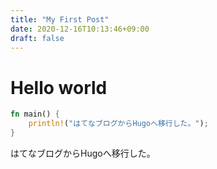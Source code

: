```yaml
---
title: "My First Post"
date: 2020-12-16T10:13:46+09:00
draft: false
---
```


# Hello world

```rust
fn main() {
    println!("はてなブログからHugoへ移行した。");
}
```

はてなブログからHugoへ移行した。